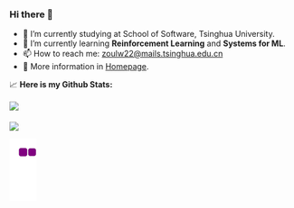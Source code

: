 ### Hi there 👋

<!--
**Photooon/Photooon** is a ✨ _special_ ✨ repository because its `README.md` (this file) appears on your GitHub profile.

Here are some ideas to get you started:

- 🔭 I’m currently working on ...
- 🌱 I’m currently learning ...
- 👯 I’m looking to collaborate on ...
- 🤔 I’m looking for help with ...
- 💬 Ask me about ...
- 📫 How to reach me: ...
- 😄 Pronouns: ...
- ⚡ Fun fact: ...
-->

- 🏫 I’m currently studying at School of Software, Tsinghua University.
- 🌱 I’m currently learning **Reinforcement Learning** and **Systems for ML**.
- 📫 How to reach me: zoulw22@mails.tsinghua.edu.cn
- 📃 More information in [Homepage](https://photooon.github.io/).

📈 **Here is my Github Stats:**

<a href=""> <img align="center" src="https://github-readme-stats-sigma-five.vercel.app/api?username=Photooon&theme=react"/></a>
<br></br>
<a href=""> <img align="center" src="https://github-readme-stats-sigma-five.vercel.app/api/top-langs/?username=Photooon&theme=react"/></a>

![snake gif](https://github.com/Photooon/Photooon/blob/output/github-contribution-grid-snake.gif)
